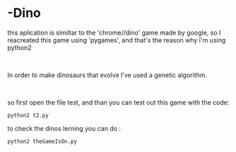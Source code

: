 # -Dino
<p>this aplication is similtar to the 'chrome//dino' game made by google, so I reacreated this game using 'pygames', and that's the reason why i'm using python2<p>
 <br/>
 <p>In order to make dinosaurs that evolve I've used a genetic algorithm.</p>
 <br/>
 
 <p>so first open the file test, and than you can test out this game with the code: </p><code>python2 t2.py</code>
 <br/>
 <p>to check the dinos lerning you can do : </p><code>python2 theGameIsOn.py</code>
